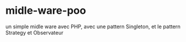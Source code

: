 # midle-ware-poo
un simple midle ware avec PHP, avec une pattern Singleton, et le pattern Strategy et Observateur 
